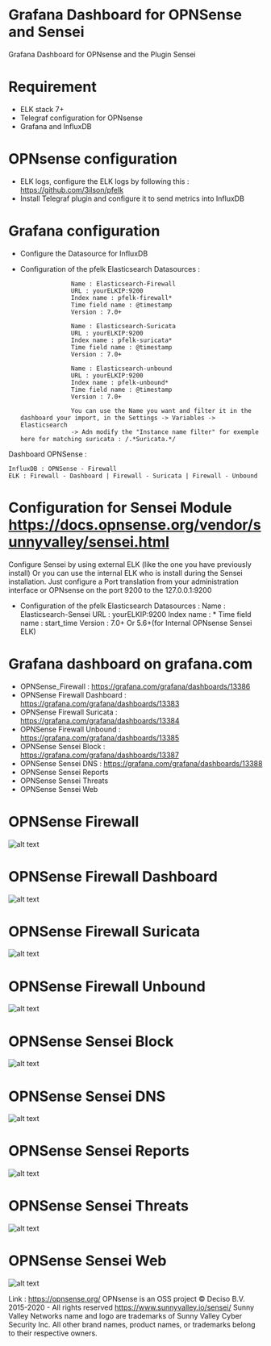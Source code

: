 # Grafana Dashboard for OPNSense and Sensei
Grafana Dashboard for OPNsense and the Plugin Sensei

# Requirement

- ELK stack 7+
- Telegraf configuration for OPNsense
- Grafana and InfluxDB

# OPNsense configuration

- ELK logs, configure the ELK logs by following this : https://github.com/3ilson/pfelk
- Install Telegraf plugin and configure it to send metrics into InfluxDB

# Grafana configuration

- Configure the Datasource for InfluxDB
- Configuration of the pfelk Elasticsearch
	Datasources :
					
					Name : Elasticsearch-Firewall
					URL : yourELKIP:9200
					Index name : pfelk-firewall*
					Time field name : @timestamp
					Version : 7.0+
				
					Name : Elasticsearch-Suricata
					URL : yourELKIP:9200
					Index name : pfelk-suricata*
					Time field name : @timestamp
					Version : 7.0+
					
					Name : Elasticsearch-unbound
					URL : yourELKIP:9200
					Index name : pfelk-unbound*
					Time field name : @timestamp
					Version : 7.0+
					
					You can use the Name you want and filter it in the dashboard your import, in the Settings -> Variables -> Elasticsearch
					-> Adn modify the "Instance name filter" for exemple here for matching suricata : /.*Suricata.*/
					
					

Dashboard OPNSense :
	
	InfluxDB : OPNSense - Firewall
	ELK : Firewall - Dashboard | Firewall - Suricata | Firewall - Unbound


# Configuration for Sensei Module https://docs.opnsense.org/vendor/sunnyvalley/sensei.html

Configure Sensei by using external ELK (like the one you have previously install) Or you can use the internal ELK who is install during the Sensei installation. Just configure a Port translation from your administration interface or OPNsense on the port 9200 to the 127.0.0.1:9200
- Configuration of the pfelk Elasticsearch
	Datasources :
					Name : Elasticsearch-Sensei
					URL : yourELKIP:9200
					Index name : *
					Time field name : start_time
					Version : 7.0+ Or 5.6+(for Internal OPNsense Sensei ELK)

# Grafana dashboard on grafana.com

- OPNSense_Firewall : https://grafana.com/grafana/dashboards/13386
- OPNSense Firewall Dashboard : https://grafana.com/grafana/dashboards/13383
- OPNSense Firewall Suricata : https://grafana.com/grafana/dashboards/13384
- OPNSense Firewall Unbound : https://grafana.com/grafana/dashboards/13385
- OPNSense Sensei Block : https://grafana.com/grafana/dashboards/13387
- OPNSense Sensei DNS : https://grafana.com/grafana/dashboards/13388
- OPNSense Sensei Reports
- OPNSense Sensei Threats
- OPNSense Sensei Web



# OPNSense Firewall
![alt text](https://github.com/b4b857f6ee/opnsense_grafana_dashboard/blob/main/images/OPNSense_Firewall1.PNG?raw=true)

# OPNSense Firewall Dashboard
![alt text](https://github.com/b4b857f6ee/opnsense_grafana_dashboard/blob/main/images/OPNSense_Firewall_Dashboard1.PNG?raw=true)

# OPNSense Firewall Suricata
![alt text](https://github.com/b4b857f6ee/opnsense_grafana_dashboard/blob/main/images/OPNSense_Firewall_Suricata1.PNG?raw=true)

# OPNSense Firewall Unbound
![alt text](https://github.com/b4b857f6ee/opnsense_grafana_dashboard/blob/main/images/OPNSense_Firewall_Unbound1.PNG?raw=true)

# OPNSense Sensei Block
![alt text](https://github.com/b4b857f6ee/opnsense_grafana_dashboard/blob/main/images/OPNSense_Sensei_Block1.PNG?raw=true)

# OPNSense Sensei DNS
![alt text](https://github.com/b4b857f6ee/opnsense_grafana_dashboard/blob/main/images/OPNSense_Sensei_DNS1.PNG?raw=true)

# OPNSense Sensei Reports
![alt text](https://github.com/b4b857f6ee/opnsense_grafana_dashboard/blob/main/images/OPNSense_Sensei_Reports1.PNG?raw=true)

# OPNSense Sensei Threats
![alt text](https://github.com/b4b857f6ee/opnsense_grafana_dashboard/blob/main/images/OPNSense_Sensei_Threats1.PNG?raw=true)

# OPNSense Sensei Web
![alt text](https://github.com/b4b857f6ee/opnsense_grafana_dashboard/blob/main/images/OPNSense_Sensei_Web1.PNG?raw=true)


Link :
https://opnsense.org/  OPNsense is an OSS project © Deciso B.V. 2015-2020 - All rights reserved
https://www.sunnyvalley.io/sensei/ Sunny Valley Networks name and logo are trademarks of Sunny Valley Cyber Security Inc. All other brand names, product names, or trademarks belong to their respective owners.
